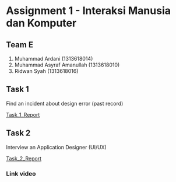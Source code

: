 # Assignment 1 - Interaksi Manusia dan Komputer

## Team E
1. Muhammad Ardani              (1313618014)
2. Muhammad Asyraf Amanullah    (1313618010)
3. Ridwan Syah                  (1313618016)

## Task 1
Find an incident about design error (past record)

[Task_1_Report](Task_1_Report)

## Task 2
Interview an Application Designer (UI/UX)

[Task_2_Report](Task_2_Report)

### Link video